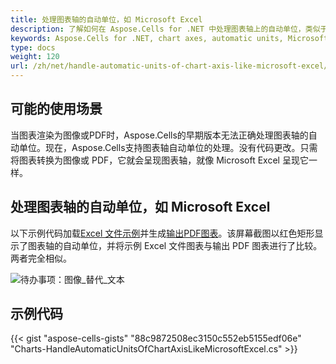 ```yaml
---
title: 处理图表轴的自动单位，如 Microsoft Excel
description: 了解如何在 Aspose.Cells for .NET 中处理图表轴上的自动单位，类似于 Microsoft Excel。我们的指南将向您展示如何配置和自定义图表轴上的自动单位，包括科学计数法的显示和调整比例。
keywords: Aspose.Cells for .NET, chart axes, automatic units, Microsoft Excel, configuration, customization, scientific notation, scaling.
type: docs
weight: 120
url: /zh/net/handle-automatic-units-of-chart-axis-like-microsoft-excel/
---
```

##  **可能的使用场景**
当图表渲染为图像或PDF时，Aspose.Cells的早期版本无法正确处理图表轴的自动单位。现在，Aspose.Cells支持图表轴自动单位的处理。没有代码更改。只需将图表转换为图像或 PDF，它就会呈现图表轴，就像 Microsoft Excel 呈现它一样。
##  **处理图表轴的自动单位，如 Microsoft Excel**
以下示例代码加载[Excel 文件示例](61767755.xlsx)并生成[输出PDF图表](61767752.pdf)。该屏幕截图以红色矩形显示了图表轴的自动单位，并将示例 Excel 文件图表与输出 PDF 图表进行了比较。两者完全相似。

![待办事项：图像_替代_文本](handle-automatic-units-of-chart-axis-like-microsoft-excel_1.png)
##  **示例代码**
{{< gist "aspose-cells-gists" "88c9872508ec3150c552eb5155edf06e" "Charts-HandleAutomaticUnitsOfChartAxisLikeMicrosoftExcel.cs" >}}

